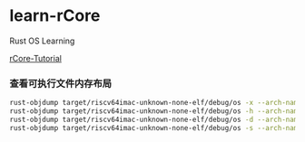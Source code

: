# learn-rCore
Rust OS Learning

[rCore-Tutorial](https://rcore-os.github.io/rCore-Tutorial-deploy/)

### 查看可执行文件内存布局
```bash
rust-objdump target/riscv64imac-unknown-none-elf/debug/os -x --arch-name=riscv64   # all header
rust-objdump target/riscv64imac-unknown-none-elf/debug/os -h --arch-name=riscv64   # summaries of the headers for each section
rust-objdump target/riscv64imac-unknown-none-elf/debug/os -d --arch-name=riscv64   # assembler mnemonics for the machine instructions
rust-objdump target/riscv64imac-unknown-none-elf/debug/os -s --arch-name=riscv64   # source inlined with disassembly
```